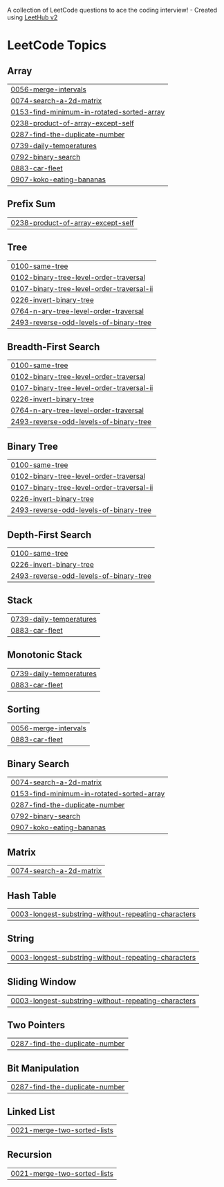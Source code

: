 A collection of LeetCode questions to ace the coding interview! - Created using [LeetHub v2](https://github.com/arunbhardwaj/LeetHub-2.0)
<!---LeetCode Topics Start-->
# LeetCode Topics
## Array
|  |
| ------- |
| [0056-merge-intervals](https://github.com/Nour8317/LeetCode/tree/master/0056-merge-intervals) |
| [0074-search-a-2d-matrix](https://github.com/Nour8317/LeetCode/tree/master/0074-search-a-2d-matrix) |
| [0153-find-minimum-in-rotated-sorted-array](https://github.com/Nour8317/LeetCode/tree/master/0153-find-minimum-in-rotated-sorted-array) |
| [0238-product-of-array-except-self](https://github.com/Nour8317/LeetCode/tree/master/0238-product-of-array-except-self) |
| [0287-find-the-duplicate-number](https://github.com/Nour8317/LeetCode/tree/master/0287-find-the-duplicate-number) |
| [0739-daily-temperatures](https://github.com/Nour8317/LeetCode/tree/master/0739-daily-temperatures) |
| [0792-binary-search](https://github.com/Nour8317/LeetCode/tree/master/0792-binary-search) |
| [0883-car-fleet](https://github.com/Nour8317/LeetCode/tree/master/0883-car-fleet) |
| [0907-koko-eating-bananas](https://github.com/Nour8317/LeetCode/tree/master/0907-koko-eating-bananas) |
## Prefix Sum
|  |
| ------- |
| [0238-product-of-array-except-self](https://github.com/Nour8317/LeetCode/tree/master/0238-product-of-array-except-self) |
## Tree
|  |
| ------- |
| [0100-same-tree](https://github.com/Nour8317/LeetCode/tree/master/0100-same-tree) |
| [0102-binary-tree-level-order-traversal](https://github.com/Nour8317/LeetCode/tree/master/0102-binary-tree-level-order-traversal) |
| [0107-binary-tree-level-order-traversal-ii](https://github.com/Nour8317/LeetCode/tree/master/0107-binary-tree-level-order-traversal-ii) |
| [0226-invert-binary-tree](https://github.com/Nour8317/LeetCode/tree/master/0226-invert-binary-tree) |
| [0764-n-ary-tree-level-order-traversal](https://github.com/Nour8317/LeetCode/tree/master/0764-n-ary-tree-level-order-traversal) |
| [2493-reverse-odd-levels-of-binary-tree](https://github.com/Nour8317/LeetCode/tree/master/2493-reverse-odd-levels-of-binary-tree) |
## Breadth-First Search
|  |
| ------- |
| [0100-same-tree](https://github.com/Nour8317/LeetCode/tree/master/0100-same-tree) |
| [0102-binary-tree-level-order-traversal](https://github.com/Nour8317/LeetCode/tree/master/0102-binary-tree-level-order-traversal) |
| [0107-binary-tree-level-order-traversal-ii](https://github.com/Nour8317/LeetCode/tree/master/0107-binary-tree-level-order-traversal-ii) |
| [0226-invert-binary-tree](https://github.com/Nour8317/LeetCode/tree/master/0226-invert-binary-tree) |
| [0764-n-ary-tree-level-order-traversal](https://github.com/Nour8317/LeetCode/tree/master/0764-n-ary-tree-level-order-traversal) |
| [2493-reverse-odd-levels-of-binary-tree](https://github.com/Nour8317/LeetCode/tree/master/2493-reverse-odd-levels-of-binary-tree) |
## Binary Tree
|  |
| ------- |
| [0100-same-tree](https://github.com/Nour8317/LeetCode/tree/master/0100-same-tree) |
| [0102-binary-tree-level-order-traversal](https://github.com/Nour8317/LeetCode/tree/master/0102-binary-tree-level-order-traversal) |
| [0107-binary-tree-level-order-traversal-ii](https://github.com/Nour8317/LeetCode/tree/master/0107-binary-tree-level-order-traversal-ii) |
| [0226-invert-binary-tree](https://github.com/Nour8317/LeetCode/tree/master/0226-invert-binary-tree) |
| [2493-reverse-odd-levels-of-binary-tree](https://github.com/Nour8317/LeetCode/tree/master/2493-reverse-odd-levels-of-binary-tree) |
## Depth-First Search
|  |
| ------- |
| [0100-same-tree](https://github.com/Nour8317/LeetCode/tree/master/0100-same-tree) |
| [0226-invert-binary-tree](https://github.com/Nour8317/LeetCode/tree/master/0226-invert-binary-tree) |
| [2493-reverse-odd-levels-of-binary-tree](https://github.com/Nour8317/LeetCode/tree/master/2493-reverse-odd-levels-of-binary-tree) |
## Stack
|  |
| ------- |
| [0739-daily-temperatures](https://github.com/Nour8317/LeetCode/tree/master/0739-daily-temperatures) |
| [0883-car-fleet](https://github.com/Nour8317/LeetCode/tree/master/0883-car-fleet) |
## Monotonic Stack
|  |
| ------- |
| [0739-daily-temperatures](https://github.com/Nour8317/LeetCode/tree/master/0739-daily-temperatures) |
| [0883-car-fleet](https://github.com/Nour8317/LeetCode/tree/master/0883-car-fleet) |
## Sorting
|  |
| ------- |
| [0056-merge-intervals](https://github.com/Nour8317/LeetCode/tree/master/0056-merge-intervals) |
| [0883-car-fleet](https://github.com/Nour8317/LeetCode/tree/master/0883-car-fleet) |
## Binary Search
|  |
| ------- |
| [0074-search-a-2d-matrix](https://github.com/Nour8317/LeetCode/tree/master/0074-search-a-2d-matrix) |
| [0153-find-minimum-in-rotated-sorted-array](https://github.com/Nour8317/LeetCode/tree/master/0153-find-minimum-in-rotated-sorted-array) |
| [0287-find-the-duplicate-number](https://github.com/Nour8317/LeetCode/tree/master/0287-find-the-duplicate-number) |
| [0792-binary-search](https://github.com/Nour8317/LeetCode/tree/master/0792-binary-search) |
| [0907-koko-eating-bananas](https://github.com/Nour8317/LeetCode/tree/master/0907-koko-eating-bananas) |
## Matrix
|  |
| ------- |
| [0074-search-a-2d-matrix](https://github.com/Nour8317/LeetCode/tree/master/0074-search-a-2d-matrix) |
## Hash Table
|  |
| ------- |
| [0003-longest-substring-without-repeating-characters](https://github.com/Nour8317/LeetCode/tree/master/0003-longest-substring-without-repeating-characters) |
## String
|  |
| ------- |
| [0003-longest-substring-without-repeating-characters](https://github.com/Nour8317/LeetCode/tree/master/0003-longest-substring-without-repeating-characters) |
## Sliding Window
|  |
| ------- |
| [0003-longest-substring-without-repeating-characters](https://github.com/Nour8317/LeetCode/tree/master/0003-longest-substring-without-repeating-characters) |
## Two Pointers
|  |
| ------- |
| [0287-find-the-duplicate-number](https://github.com/Nour8317/LeetCode/tree/master/0287-find-the-duplicate-number) |
## Bit Manipulation
|  |
| ------- |
| [0287-find-the-duplicate-number](https://github.com/Nour8317/LeetCode/tree/master/0287-find-the-duplicate-number) |
## Linked List
|  |
| ------- |
| [0021-merge-two-sorted-lists](https://github.com/Nour8317/LeetCode/tree/master/0021-merge-two-sorted-lists) |
## Recursion
|  |
| ------- |
| [0021-merge-two-sorted-lists](https://github.com/Nour8317/LeetCode/tree/master/0021-merge-two-sorted-lists) |
<!---LeetCode Topics End-->